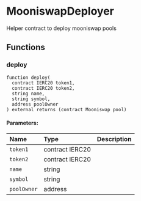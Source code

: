 # MooniswapDeployer

Helper contract to deploy mooniswap pools



## Functions
### deploy
```solidity
function deploy(
  contract IERC20 token1,
  contract IERC20 token2,
  string name,
  string symbol,
  address poolOwner
) external returns (contract Mooniswap pool)
```


#### Parameters:
| Name | Type | Description                                                          |
| :--- | :--- | :------------------------------------------------------------------- |
|`token1` | contract IERC20 | 
|`token2` | contract IERC20 | 
|`name` | string | 
|`symbol` | string | 
|`poolOwner` | address | 


